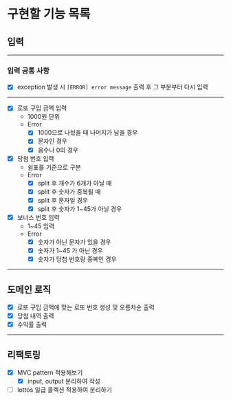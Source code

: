 # 구현할 기능 목록

## 입력

---

### 입력 공통 사항

- [x] exception 발생 시 `[ERROR] error message` 출력 후 그 부분부터 다시 입력

---

- [x] 로또 구입 금액 입력
    - 1000원 단위
    - Error
        - [x] 1000으로 나눴을 때 나머지가 남을 경우
        - [x] 문자인 경우
        - [x] 음수나 0의 경우

-[x] 당첨 번호 입력
    - 쉼표를 기준으로 구분
    - Error
        - [x] split 후 개수가 6개가 아닐 때
        - [x] split 후 숫자가 중복될 때
        - [x] split 후 문자일 경우
        - [x] split 후 숫자가 1~45가 아닐 경우

- [x] 보너스 번호 입력
    - 1~45 입력
    - Error
        - [x] 숫자가 아닌 문자가 있을 경우
        - [x] 숫자가 1~45 가 아닌 경우
        - [x] 숫자가 당첨 번호랑 중복인 경우

---

## 도메인 로직

- [x] 로또 구입 금액에 맞는 로또 번호 생성 및 오름차순 출력
- [x] 당첨 내역 출력
- [x] 수익률 출력

---

## 리팩토링

- [x] MVC pattern 적용해보기
    - [x] input, output 분리하여 작성
- [ ] lottos 일급 콜렉션 적용하여 분리하기